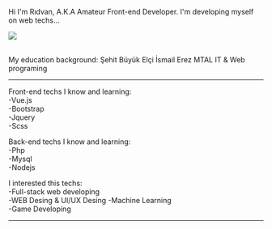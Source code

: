 Hi I'm Rıdvan, A.K.A Amateur Front-end Developer.
 I'm developing myself on web techs...
 
<kbd>![](https://media1.giphy.com/media/nFFguNjdeotwc/giphy.gif?cid=ecf05e47l8xffyaa074cqmp4wh09mrmd30sih58631rk1bit&rid=giphy.gif&ct=g )</kbd>

<br>
My education background:    
Şehit Büyük Elçi İsmail Erez MTAL IT & Web programing

<hr>  

Front-end techs I know and learning:  
-Vue.js  
-Bootstrap  
-Jquery  
-Scss  


Back-end techs I know and learning:  
-Php  
-Mysql  
-Nodejs  

I interested this techs:  
-Full-stack web developing  
-WEB Desing & UI/UX Desing
-Machine Learning  
-Game Developing  

<hr>  

